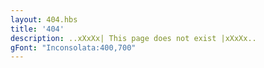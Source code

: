 ```yaml
---
layout: 404.hbs
title: '404'
description: ..xXxXx| This page does not exist |xXxXx..
gFont: "Inconsolata:400,700"
---
```

